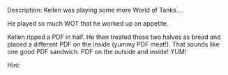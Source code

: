 Description:
Kellen was playing some more World of Tanks.... 

He played so much WOT that he worked up an appetite.

 Kellen ripped a PDF in half. He then treated these two halves as bread and placed a different PDF on the inside (yummy PDF meat!). That sounds like one good PDF sandwich. PDF on the outside and inside! YUM!

Hint:
